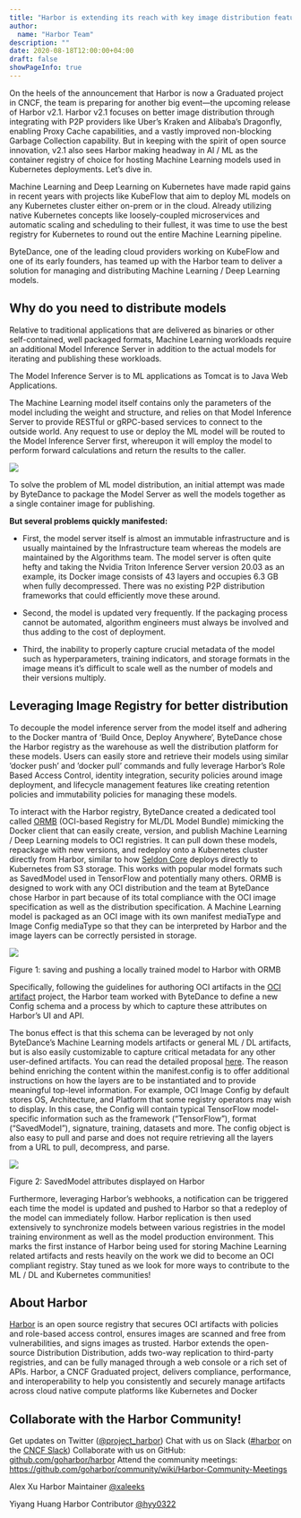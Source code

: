 ```yaml
---
title: "Harbor is extending its reach with key image distribution features and support for Machine Learning artifacts"
author:
  name: "Harbor Team"
description: ""
date: 2020-08-18T12:00:00+04:00
draft: false
showPageInfo: true
---
```


On the heels of the announcement that Harbor is now a Graduated project in CNCF, the team is preparing for another big event—the upcoming release of Harbor v2.1. Harbor v2.1 focuses on better image distribution through integrating with P2P providers like Uber’s Kraken and Alibaba’s Dragonfly, enabling Proxy Cache capabilities, and a vastly improved non-blocking Garbage Collection capability. But in keeping with the spirit of open source innovation, v2.1 also sees Harbor making headway in AI / ML as the container registry of choice for hosting Machine Learning models used in Kubernetes deployments. Let’s dive in.

Machine Learning and Deep Learning on Kubernetes have made rapid gains in recent years with projects like KubeFlow that aim to deploy ML models on any Kubernetes cluster either on-prem or in the cloud. Already utilizing native Kubernetes concepts like loosely-coupled microservices and automatic scaling and scheduling to their fullest, it was time to use the best registry for Kubernetes to round out the entire Machine Learning pipeline.

ByteDance, one of the leading cloud providers working on KubeFlow and one of its early founders, has teamed up with the Harbor team to deliver a solution for managing and distributing Machine Learning / Deep Learning models.

## Why do you need to distribute models

Relative to traditional applications that are delivered as binaries or other self-contained, well packaged formats, Machine Learning workloads require an additional Model Inference Server in addition to the actual models for iterating and publishing these workloads.

The Model Inference Server is to ML applications as Tomcat is to Java Web Applications.

The Machine Learning model itself contains only the parameters of the model including the weight and structure, and relies on that Model Inference Server to provide RESTful or gRPC-based services to connect to the outside world. Any request to use or deploy the ML model will be routed to the Model Inference Server first, whereupon it will employ the model to perform forward calculations and return the results to the caller.

![](../img/machine-learning.png)

To solve the problem of ML model distribution, an initial attempt was made by ByteDance to package the Model Server as well the models together as a single container image for publishing.


**But several problems quickly manifested:**

* First, the model server itself is almost an immutable infrastructure and is usually maintained by the Infrastructure team whereas the models are maintained by the Algorithms team. The model server is often quite hefty and taking the Nvidia Triton Inference Server version 20.03 as an example, its Docker image consists of 43 layers and occupies 6.3 GB when fully decompressed. There was no existing P2P distribution frameworks that could efficiently move these around.

* Second, the model is updated very frequently. If the packaging process cannot be automated, algorithm engineers must always be involved and thus adding to the cost of deployment.

* Third, the inability to properly capture crucial metadata of the model such as hyperparameters, training indicators, and storage formats in the image means it’s difficult to scale well as the number of models and their versions multiply.


## Leveraging Image Registry for better distribution

To decouple the model inference server from the model itself and adhering to the Docker mantra of ‘Build Once, Deploy Anywhere’, ByteDance chose the Harbor registry as the warehouse as well the distribution platform for these models. Users can easily store and retrieve their models using similar ’docker push’ and ’docker pull’ commands and fully leverage Harbor’s Role Based Access Control, identity integration, security policies around image deployment, and lifecycle management features like creating retention policies and immutability policies for managing these models.

To interact with the Harbor registry, ByteDance created a dedicated tool called [ORMB](http://github.com/caicloud/ormb) (OCI-based Registry for ML/DL Model Bundle) mimicking the Docker client that can easily create, version, and publish Machine Learning / Deep Learning models to OCI registries. It can pull down these models, repackage with new versions, and redeploy onto a Kubernetes cluster directly from Harbor, similar to how [Seldon Core](https://www.seldon.io/tech/products/core/) deploys directly to Kubernetes from S3 storage. This works with popular model formats such as SavedModel used in TensorFlow and potentially many others. ORMB is designed to work with any OCI distribution and the team at ByteDance chose Harbor in part because of its total compliance with the OCI image specification as well as the distribution specification. A Machine Learning model is packaged as an OCI image with its own manifest mediaType and Image Config mediaType so that they can be interpreted by Harbor and the image layers can be correctly persisted in storage.

![](../img/ormb-harbor-example.png)

Figure 1: saving and pushing a locally trained model to Harbor with ORMB


Specifically, following the guidelines for authoring OCI artifacts in the [OCI artifact](https://github.com/opencontainers/artifacts) project, the Harbor team worked with ByteDance to define a new Config schema and a process by which to capture these attributes on Harbor’s UI and API.

The bonus effect is that this schema can be leveraged by not only ByteDance’s Machine Learning models artifacts or general ML / DL artifacts, but is also easily customizable to capture critical metadata for any other user-defined artifacts. You can read the detailed proposal [here](https://github.com/goharbor/community/pull/143/files). The reason behind enriching the content within the manifest.config is to offer additional instructions on how the layers are to be instantiated and to provide meaningful top-level information. For example, OCI Image Config by default stores OS, Architecture, and Platform that some registry operators may wish to display. In this case, the Config will contain typical TensorFlow model-specific information such as the framework (“TensorFlow”), format (“SavedModel”), signature, training, datasets and more. The config object is also easy to pull and parse and does not require retrieving all the layers from a URL to pull, decompress, and parse.

![](../img/savedmodel.png)

Figure 2: SavedModel attributes displayed on Harbor

Furthermore, leveraging Harbor’s webhooks, a notification can be triggered each time the model is updated and pushed to Harbor so that a redeploy of the model can immediately follow. Harbor replication is then used extensively to synchronize models between various registries in the model training environment as well as the model production environment. This marks the first instance of Harbor being used for storing Machine Learning related artifacts and rests heavily on the work we did to become an OCI compliant registry. Stay tuned as we look for more ways to contribute to the ML / DL and Kubernetes communities!

## About Harbor

[Harbor](https://goharbor.io/) is an open source registry that secures OCI artifacts with policies and role-based access control, ensures images are scanned and free from vulnerabilities, and signs images as trusted. Harbor extends the open-source Distribution Distribution, adds two-way replication to third-party registries, and can be fully managed through a web console or a rich set of APIs. Harbor, a CNCF Graduated project, delivers compliance, performance, and interoperability to help you consistently and securely manage artifacts across cloud native compute platforms like Kubernetes and Docker

## Collaborate with the Harbor Community!

Get updates on Twitter ([@project_harbor](https://twitter.com/project_harbor))
Chat with us on Slack ([#harbor](https://cloud-native.slack.com/messages/harbor) on the [CNCF Slack](https://slack.cncf.io/))
Collaborate with us on GitHub: [github.com/goharbor/harbor](https://github.com/goharbor/harbor)
Attend the community meetings: https://github.com/goharbor/community/wiki/Harbor-Community-Meetings


Alex Xu
Harbor Maintainer
[@xaleeks](https://github.com/xaleeks)

Yiyang Huang
Harbor Contributor
[@hyy0322](https://github.com/hyy0322)
